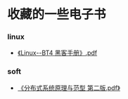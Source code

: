 # 收藏的一些电子书

### linux
* [《Linux--BT4 黑客手册》.pdf](https://github.com/meacial/e-book/blob/master/linux/%E3%80%8ALinux--BT4%20%E9%BB%91%E5%AE%A2%E6%89%8B%E5%86%8C%E3%80%8B.pdf)

### soft
* [《分布式系统原理与范型 第二版.pdf》](https://github.com/meacial/e-book/blob/master/soft/%E5%88%86%E5%B8%83%E5%BC%8F%E7%B3%BB%E7%BB%9F%E5%8E%9F%E7%90%86%E4%B8%8E%E8%8C%83%E5%9E%8B%20%E7%AC%AC%E4%BA%8C%E7%89%88.pdf)